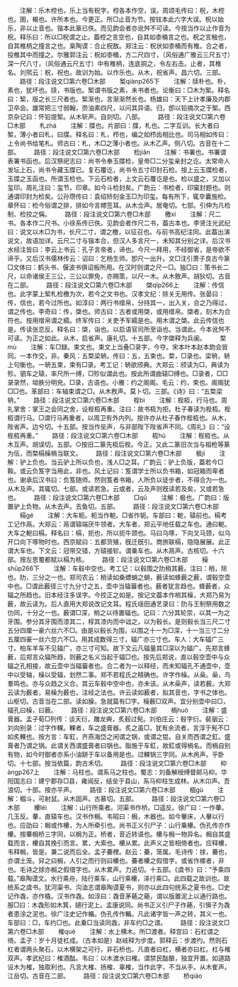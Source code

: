 <!-- { "loadSidebar": true } -->
　　注解：乐木椌也，乐上当有柷字。椌各本作空，误。周颂毛传曰：柷，木椌也。圉，楬也。许所本也。今更正。所□止音为节。按铉本此六字大误。柷以始乐，非以止音也。锴本此篆已佚。而见韵会者亦讹舛不可读。今按当作以止作音为柷。释乐曰：所以□柷谓之止。葢椌之言空也，自其如桼桶言之也。柷之言触也，自其椎柄之撞言之也。臬陶谟：合止柷敔。郑注云：柷状如桼桶而有椎。合之者，投椎其中而撞之。尔雅郭注云：柷如桼桶，方二尺四寸，（风俗通广雅云三尺五寸）深一尺八寸，（风俗通云尺五寸）中有椎柄，连底挏之，令左右击。止者，其椎名。刘煕云：柷，祝也。故训为始。以作乐也。从木，祝省声。昌六切。三部。
　　路径：段注说文□第六卷□木部
　　椠qiànp265下
　　注解：牍朴也。朴，素也，犹坏也。牍，书版也。椠谓书版之素，未书者也。论衡曰：□木为椠。释名曰：椠，版之长三尺者也。椠渐也，言渐渐然长也。杨雄曰：天下上计孝廉及内郡卫卒会。雄常把三寸弱翰，赍油素四尺，以问其异语。归，卽以铅摘次之于椠。西京杂记曰：怀铅提椠。从木斩声。自剡切。八部。
　　路径：段注说文□第六卷□木部
　　札zhá
　　注解：牒也。片部曰：牒，札也。二字互训。长大者曰椠，薄小者曰札，曰牒。释名曰：札，栉也，编之如栉齿相比也。司马相如传曰：上令尚书给笔札。师古曰：札，木□之薄小者也。从木乙声。侧八切。古音在十二部。
　　路径：段注说文□第六卷□木部
　　检jiǎn
　　注解：书署也。书署谓表署书函也。后汉祭祀志曰：尚书令奉玉牒检，皇帝□二分玺亲封之讫。太常命人发坛上石，尚书令藏玉牒已。复石覆讫，尚书令五寸印封石检。按上云玉牒检者，玉牒之玉函也。所谓玉检也。下云石检者，上文云石覆讫是也。检以盛之，又加以玺印。周礼注曰：玺节，印章。如今斗检封矣。广韵云：书检者，印窠封题也。则通谓印封为检矣。公孙瓒传曰：袁绍矫刻金玉□为印玺。每有所下，辄皁囊施检。章怀曰：检今俗谓之排，排如今言幖签耳。从木佥声。居奄切。七部。引伸为凡检制、检挍之偁。
　　路径：段注说文□第六卷□木部
　　檄xí
　　注解：尺二书。各本作二尺书。小徐系传已佚。见韵会者作尺二书，葢古本也。李贤注光武纪曰：说文以木□为书，长尺二寸，谓之檄，以征召也。与前书高纪注同。此葢出演说文，故语加详。云尺二寸与锴本合，但汉人多言尺一，未知其分别之详。后汉书水经注皆曰：李云上书云：孔子言帝者，谛也。今尺一拜用，不经御省，是帝欲不谛乎。又后汉书儒林传云：诏曰：乞杨生师。卽尺一出升。文□注引萧子良古今篆□文体曰：鹤头书、偃波书俱诏板所用。在汉时则谓之尺一□。独□曰：策书长二尺，以命诸侯王三公，三公以罪免，亦赐策，以尺一木。从木敫声。胡狄切。古音在二部。
　　路径：段注说文□第六卷□木部
　　棨qǐp266上
　　注解：传信也。此字蒙上椠札检檄为次，若今之文书也。汉孝文纪：除关无用传。张晏曰：传，信也，若今过所也。如淳曰：两行书缯帛，分持其一，出入关，合之乃得过，谓之传也。李奇曰：传，棨也。师古曰：古者或用棨，或用缯帛。棨者，刻木为合符也。按用缯帛谓之繻。终军传曰：关吏予军繻是也。用木谓之棨。此云传信也是。传读张恋反。释名曰：棨，诣也。以启语官司所至诣也。当谓此。今本讹舛不可读。为正之如此。从木，启省声。康礼切。十五部。今字棨释为兵阑。
　　楘mù
　　注解：车□録。束文也。束文上当叠□录字，今夺。宋本叶本赵本韵会皆同。一本作交，非。秦风：五楘梁辀。传曰：五，五束也。楘，□录也。梁辀，辀上句衡也。一辀五束，束有□录。考工记：辀欲颀典。大郑云：颀读为□，典读为殄。驷车之辕，率尺所一缚，□殄似谓此也。按此所谓曲辕□缚也。□录者，□□录录然，坳胅分明皃。□录，古语也。小雅：约之阁阁。毛云：约，束也。阁阁犹□□也。革部曰：车轴束谓之□。从木敄声。莫卜切。三部。《诗》曰：“五楘梁辀。”
　　路径：段注说文□第六卷□木部
　　梐bì
　　注解：梐枑，行马也。周礼掌舍：掌王之会同之舍，设梐枑再重。注曰：故书枑为拒。杜子春读为梐枑。梐枑谓行马。□谓行马再重者，以周卫有外内列。按许亦从杜子春作梐枑也。从木，陛省声。边兮切。十五部。按当作坒声，与非部陛下陛省声不同。《周礼》曰：“设梐枑再重。”
　　路径：段注说文□第六卷□木部
　　枑hù
　　注解：梐枑也。从木互声。胡误切。五部。○按旧二篆先枑后梐。今正。又此二篆旧次当与柤枪等篆为伍，而楘槅橾楇当联文。
　　路径：段注说文□第六卷□木部
　　极jí
　　注解：驴上负也。当云驴上所以负也，浅人□之耳。广韵云：驴上负版，葢若今□鞍。或云负笈字当用此，非也。风土记曰：笈谓学士所以负书箱，如冠箱而卑者也。谢承后汉书曰：负笈随师。然则笈者书箱，人所负以徒步者，不得合为一也。从木及声。其辄切。七部。或读若急。云或者，云及声则旣读若及矣，又或若急也。
　　路径：段注说文□第六卷□木部
　　□qū
　　注解：极也。广韵曰：版置驴上负物。从木去声。去鱼切。五部。
　　路径：段注说文□第六卷□木部
　　槅ɡé
　　注解：大车枙。枙当作軶。□省作轭。车部曰：軶，辕前也。槅考工记作鬲。大郑云：鬲谓辕端厌牛领者。大车者，郑云平地任载之车也。通曰軶。大车之軶曰槅。释名曰：槅，扼也，所以扼牛颈也。马曰乌啄，下向叉马颈，似乌开口向下啄物时也。西京赋曰：五都货殖，旣迁旣引。商旅联槅，隐隐展展。此正谓大车也。下文云：冠带交错，方辕接轸。谓乗车也。从木鬲声。古核切。十六部。按左思蜀都赋以槅为核。
　　路径：段注说文□第六卷□木部
　　橾shūp266下
　　注解：车毂中空也。考工记：以毂围之阞梢其薮。注曰：梢，除也。阞，三分之一也。郑司农云：梢读如桑螵蛸之蛸，薮读如蜂薮之薮，谓毂空壶中也。□谓此薮径三寸九分寸之五，壶中当辐葘者也。薮者犹言趋也。蜂薮者，众辐之所趋也。旧本经注多误字。今挍正之如是。按记文葢本作梢其橾，大郑乃易为薮，故云读为。后人直用大郑说改记文耳。程氏瑶田通艺录曰：阞与王制祭用数之仂同，十分之一也。薮谓□深，梢之以待置辐也。记曰：六分其轮崇，以其一为之牙围。参分其牙围而漆其二，椁其漆内而中诎之，以为毂长。是则毂长当三尺二寸五分四厘一豪六丝六不□。由是以毂长为围，以围之十一为□深，十一当三寸二分五厘四豪一丝六忽六不□。用其成数得三寸，辐广亦三寸也。车人：大车辐广三寸。柏车羊车不见辐广，亦三寸可知。故下文云凡辐量其□深以为辐广。先郑言蜂薮，后郑言众辐所趋，则薮之名义当起于辐□也。按先后郑说，直以毂空壶中与众辐之孔相接，故云壶中当辐葘者也。合二者为一以释经，而未知辐孔不通壶中，壶中以受轴，橾以受辐，划然二事。郑不若程氏之精确也。许字作橾。从喿。喿，鸟羣鸣也。亦与众趋之义合。其云车毂中空中也，亦未该。从木喿声，读若薮。大郑云读为薮者，易橾为薮也，注经之法也。许云读如薮者，拟其音也，字书之体也。山枢切。古音当在二部。读如臊。急就篇有□字。橾薮□双声。宜分别壶中曰□，辐孔曰橾，曰薮。
　　路径：段注说文□第六卷□木部
　　楇huò
　　注解：盛膏器。孟子荀□列传：谈天衍，雕龙奭，炙毂过髡。刘伯庄云：毂字衍。裴骃云：刘向别录：过字作輠。輠者，车之盛膏器。炙之虽□，犹有余流者，言淳于髡不□如炙輠也。按方言：车釭，齐燕海岱之闲谓之锅，或谓之锟。自关而西谓之釭。盛膏者乃谓之锅。此谓关西谓盛膏者曰锅也。脂施于车釭，故釭或得楇名。而楇自别有物，如今时御者亦系小油缾于车以备用是也。过輠锅三字同。从木呙声。乎卧切。十七部。按当依篇，韵古禾切。
　　路径：段注说文□第六卷□木部
　　枊ànɡp267上
　　注解：马柱也。谓系马之柱也。蜀志：刘备解绶缚督邮马枊。华阳国志曰：建宁郡存□县，雍闿反，结垒于县山，系马枊柱生成林。从木卬声。吾浪切。十部。按亦平声。
　　路径：段注说文□第六卷□木部
　　棝ɡù
　　注解：棝斗，可射鼠。从木固声。古慕切。五部。
　　路径：段注说文□第六卷□木部
　　欙léi
　　注解：山行所乘者。河渠书作桥。□遥反。徐广曰：一作輂。几玉反。輂，直辕车也。汉书作梮。韦昭曰：梮，木器也。如今轝床，人轝以行也。应劭曰：梮或作欙，为人所牵引也。尚书正义引尸子：山行乗欙。伪孔传亦作欙。按輂梮桥三字同，以梮为正。桥者，音近转语也。欙与梮一物异名。梮自其盛载而言，欙自其挽引而言。累，大索也。欙从累。此声义之皆相倚者也。应释欙，韦释梮，皆是。兼二说而后全。孟子虆梩。赵云：虆，笼属。毛诗传：捄，虆也，亦谓土笼。舁之曰梮，人引之而行则曰欙也。虆者欙之假借字。或省作樏者，非也。毛诗之捄亦梮之假借字也。从木累声。力追切。十五部。《虞书》曰：“予乘四载。”皋陶谟文。水行乘舟，陆行乘车，山行乘欙，泽行乘□。此四载之故训也。故统系之虞书。犹河渠书、沟洫志谓皋陶谟夏书，则亦以此四句统系之夏书也。□史记作毳，亦作橇。汉书作毳。如淳曰：毳音茅蕝之蕝，谓以版置泥上以通行路也。服□曰：木毳形如木箕，擿行泥上。孟康说同。尚书正义引尸子作蕝，引愼子为毳者患涂之泥也。徐广注史记作楯。伪孔传作輴。凡此诸字皆一声之转，其义一也。车部曰：□，车约□也。此乗□当读同毳，非车约□之谓。
　　路径：段注说文□第六卷□木部
　　榷què
　　注解：水上横木。所□渡者。释宫曰：石杠谓之徛。孟子：岁十月徒杠成。（古本如是）赵岐释为步度。郭释云：步渡彴。然则石杠者谓两头聚石，以木横架之可行，非石桥也。凡直者曰杠，横者亦曰杠。杠与榷双声。孝武纪曰：榷酒酤。韦曰：以木渡水曰榷。谓禁民酤酿，独宜开置。如道路设木为榷，独取利也。凡言大榷、扬榷、辜榷，当作此字，不当从手。从木隺声。江岳切。古音在二部。
　　路径：段注说文□第六卷□木部
　　桥qiáo
